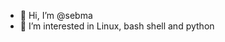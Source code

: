 - 👋 Hi, I’m @sebma
- 👀 I’m interested in Linux, bash shell and python
<!---
- 🌱 I’m currently learning ...
- 💞️ I’m looking to collaborate on ...
- 📫 How to reach me ...
--->

<!---
sebma/sebma is a ✨ special ✨ repository because its `README.md` (this file) appears on your GitHub profile.
You can click the Preview link to take a look at your changes.
--->
